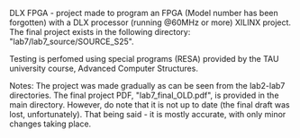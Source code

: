 DLX FPGA - project made to program an FPGA (Model number has been forgotten) with a DLX processor (running @60MHz or more) XILINX project.
The final project exists in the following directory: "lab7/lab7_source/SOURCE_S25".

Testing is perfomed using special programs (RESA) provided by the TAU university course, Advanced Computer Structures.

Notes:
The project was made gradually as can be seen from the lab2-lab7 directories.
The final project PDF, "lab7_final_OLD.pdf", is provided in the main directory. However, do note that it is not up to date (the final draft was lost, unfortunately).
That being said - it is mostly accurate, with only minor changes taking place.
